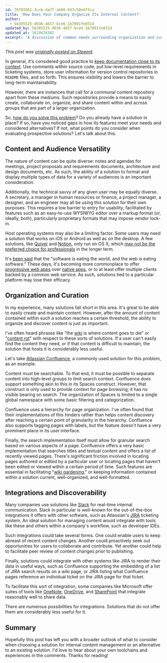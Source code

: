 ```yaml
---
id: 70f03561-3ccb-4a7f-ab80-047c50e4f5ca
title: 'How Does Your Company Organize Its Internal Content?'
author:
  - 58305525-d036-4657-bce6-1b7091fe031d
updated_by: 58305525-d036-4657-bce6-1b7091fe031d
updated_at: 1619476302
excerpt: 'A discussion of common needs surrounding organization and curation of digital information and the software that attempts to address these needs.'
---
```

*This post was [originally posted on Steemit](https://steemit.com/technology/@elazar/how-does-your-company-organize-its-internal-content).*

In general, it's considered good practice to [keep documentation close to its context](https://dev.to/grappleshark/enough-with-documentation). Use comments within source code, put low-level requirements in ticketing systems, store user information for version control repositories in `README` files, and so forth. This ensures visibility and lowers the barrier to long-term maintainability.

However, there are instances that call for a communal content repository apart from these mediums. Such repositories provide a means to easily create, collaborate on, organize, and share content within and across groups that are part of a larger organization.

So, [how do you solve this problem](https://dev.to/lennartb/where-do-you-keep-non-code-documentation-such-as-architecture-explanation-or-research)? Do you already have a solution in place? If so, have you noticed gaps in how its features meet your needs and considered alternatives? If not, what points do you consider when evaluating prospective solutions? Let's talk about this.

## Content and Audience Versatility

The nature of content can be quite diverse: notes and agendas for meetings, project proposals and requirements documents, architecture and design documents, etc. As such, the ability of a solution to format and display multiple types of data for a variety of audiences is an important consideration.

Additionally, the technical savvy of any given user may be equally diverse. A secretary, a manager in human resources or finance, a project manager, a designer, and an engineer may all be using this solution for their own purposes. This requires a low barrier to entry for usability, facilitated by features such as an easy-to-use WYSIWYG editor over a markup format (or, ideally, both), particularly proprietary formats that may impose vendor lock-in.

Host operating systems may also be a limiting factor. Some users may need a solution that works on iOS or Android as well as on the desktop. A few solutions, like [Quiver](http://happenapps.com/#quiver) and [Notion](https://www.notion.so/product), only run on OS X, which [may not be the preferred choice for professionals](https://www.recode.net/2016/11/7/13512322/apple-macbook-pro-backlash-power-users) in the longer term.

It's [been said](http://radar.oreilly.com/2014/03/the-web-is-eating-software.html) that the "software is eating the world, and the web is eating software." These days, it's becoming more commonplace to offer [progressive web apps](https://www.smashingmagazine.com/2016/08/a-beginners-guide-to-progressive-web-apps/) over [native apps](https://medium.com/javascript-scene/native-apps-are-doomed-ac397148a2c0), or to at least offer multiple clients backed by a common web service. As such, solutions tied to a particular platform may lose their efficacy.

## Organization and Curation

In my experience, many solutions fall short in this area. It's great to be able to easily create and maintain content. However, after the amount of content contained within such a solution reaches a certain threshold, the ability to organize and discover content is just as important.

I've often heard phrases like "the [wiki](https://en.wikipedia.org/wiki/Wiki) is where content goes to die" or "[content rot](https://www.smashingmagazine.com/2015/06/dealing-with-redundant-out-of-date-trivial-rot-content/)" with respect to these sorts of solutions. If a user can't easily find the content they need, or if that content is difficult to maintain, the solution that hosts it is considerably less useful.

Let's take [Atlassian Confluence](https://confluence.atlassian.com), a commonly used solution for this problem, as an example.

Content must be searchable. To that end, it must be possible to separate content into high-level groups to limit search context. Confluence does support something akin to this in its Spaces construct. However, that construct is only used to provide context for page browsing; it has no visible bearing on search. The organization of Spaces is limited to a single global namespace with some basic filtering and categorization.

Confluence uses a hierarchy for page organization. I've often found that their implementations of this hinders rather than helps content discovery after reaching a certain point of granularity in the hierarchy. Confluence also supports tagging pages with labels, but the feature doesn't have a very prominent place in its user interface.

Finally, the search implementation itself must allow for granular search based on various aspects of a page. Confluence offers a very basic implementation that searches titles and textual content and offers a list of recently viewed pages. There's significant friction involved in locating pages authored or edited by a particular user or locating pages that haven't been edited or viewed within a certain period of time. Such features are essential in facilitating "[wiki gardening](https://publiclab.org/wiki/wiki-gardening)," or keeping information contained within a solution current, well-organized, and well-formatted.

## Integrations and Discoverability

Many companies use solutions like [Slack](https://slack.com) for real-time internal communication. Slack in particular is well-known for the out-of-the-box integrations it offers with other software, such as Atlassian's [JIRA](https://www.atlassian.com/software/jira) ticketing system. An ideal solution for managing content would integrate with tools like these and others within a company's workflow, such as developer IDEs.

Such integrations could take several forms. One could enable users to keep abreast of recent content changes. Another could proactively seek out opportunities for users to collaborate and contribute. Yet another could help to facilitate peer review of content changes prior to publishing.

Finally, solutions could integrate with other systems like JIRA to render their data in useful ways, such as Confluence supporting the embedding of a list of JIRA search results on a wiki page, or JIRA listing what Confluence pages reference an individual ticket on the JIRA page for that ticket.

To facilitate this sort of integration, some companies like Microsoft offer suites of tools like [OneNote](https://www.onenote.com/), [OneDrive](https://onedrive.live.com/about/en-us/), and [SharePoint](https://products.office.com/en-us/sharepoint/collaboration) that integrate reasonably well to share data.

There are numerous possibilities for integrations. Solutions that do not offer them are considerably less useful for it.

## Summary

Hopefully this post has left you with a broader outlook of what to consider when choosing a solution for internal content management or an alternative to an existing solution. I'd love to hear about your own toolchains and experiences in the comments. Thanks for reading!